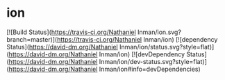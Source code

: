 ion
===================

[![Build Status](https://travis-ci.org/Nathaniel Inman/ion.svg?branch=master)](https://travis-ci.org/Nathaniel Inman/ion) [![dependency Status](https://david-dm.org/Nathaniel Inman/ion/status.svg?style=flat)](https://david-dm.org/Nathaniel Inman/ion) [![devDependency Status](https://david-dm.org/Nathaniel Inman/ion/dev-status.svg?style=flat)](https://david-dm.org/Nathaniel Inman/ion#info=devDependencies)
